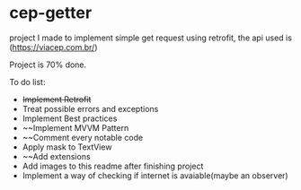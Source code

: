 # cep-getter
project I made to implement simple get request using retrofit, the api used is (https://viacep.com.br/)

Project is 70% done.


To do list:
- ~~Implement Retrofit~~
- Treat possible errors and exceptions
- Implement Best practices
- ~~Implement MVVM Pattern
- ~~Comment every notable code
- Apply mask to TextView
- ~~Add extensions
- Add images to this readme after finishing project
- Implement a way of checking if internet is avaiable(maybe an observer)
